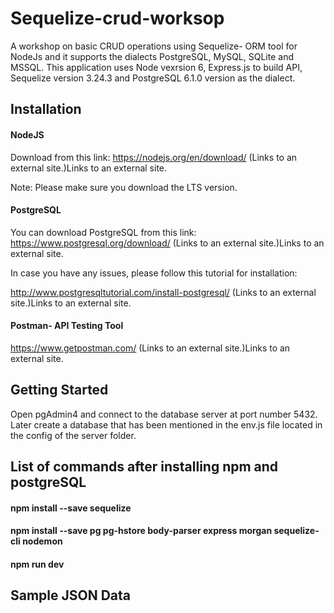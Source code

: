# Sequelize-crud-worksop

A workshop on basic CRUD operations using Sequelize- ORM tool for NodeJs and it supports the dialects PostgreSQL, MySQL, SQLite and MSSQL. This application uses Node vexrsion 6, Express.js to build API, Sequelize version 3.24.3 and PostgreSQL 6.1.0 version as the dialect.

## Installation

#### NodeJS
Download from this link: https://nodejs.org/en/download/ (Links to an external site.)Links to an external site.

Note: Please make sure you download the LTS version.

#### PostgreSQL
You can download PostgreSQL from this link: https://www.postgresql.org/download/ (Links to an external site.)Links to an external site.

In case you have any issues, please follow this tutorial for installation:

http://www.postgresqltutorial.com/install-postgresql/ (Links to an external site.)Links to an external site.

#### Postman- API Testing Tool

https://www.getpostman.com/ (Links to an external site.)Links to an external site.

 
## Getting Started

Open pgAdmin4 and connect to the database server at port number 5432. Later create a database that has been mentioned in the env.js file located in the config of the server folder.

## List of commands after installing npm and postgreSQL

#### npm install --save sequelize

#### npm install --save pg pg-hstore body-parser express morgan sequelize-cli nodemon

#### npm run dev

## Sample JSON Data

